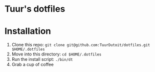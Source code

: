 Tuur's dotfiles
===

# Installation
1. Clone this repo: `git clone git@github.com:TuurDutoit/dotfiles.git $HOME/.dotfiles`
1. Move into this directory: `cd $HOME/.dotfiles`
1. Run the install script: `./bin/dt`
1. Grab a cup of coffee